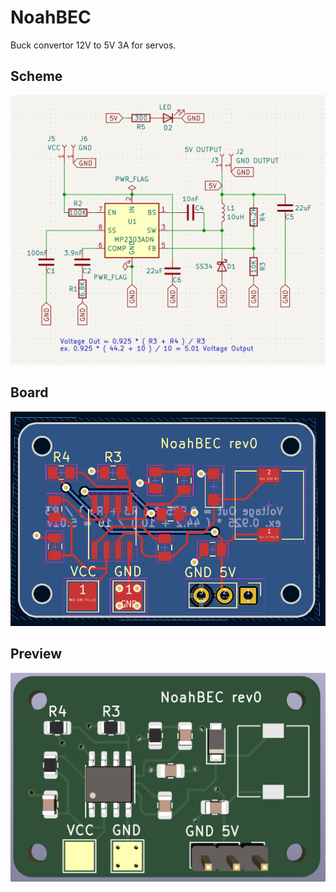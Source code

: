 # NoahBEC
Buck convertor 12V to 5V 3A for servos.

## Scheme
![](images/scheme.png)

## Board
![](images/board.png)

## Preview
![](images/pcb.png)
